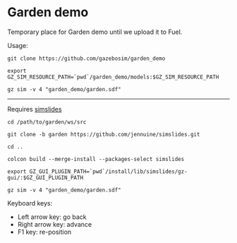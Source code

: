 # Garden demo

Temporary place for Garden demo until we upload it to Fuel.

Usage:

```
git clone https://github.com/gazebosim/garden_demo

export GZ_SIM_RESOURCE_PATH=`pwd`/garden_demo/models:$GZ_SIM_RESOURCE_PATH

gz sim -v 4 "garden_demo/garden.sdf"
```

---

Requires [simslides](https://github.com/jennuine/simslides/tree/garden)

```
cd /path/to/garden/ws/src

git clone -b garden https://github.com/jennuine/simslides.git

cd ..

colcon build --merge-install --packages-select simslides

export GZ_GUI_PLUGIN_PATH=`pwd`/install/lib/simslides/gz-gui/:$GZ_GUI_PLUGIN_PATH

gz sim -v 4 "garden_demo/garden.sdf"
```

Keyboard keys:
* Left arrow key: go back
* Right arrow key: advance
* F1 key: re-position 
